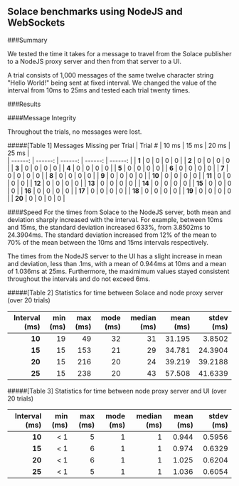 ## Solace benchmarks using NodeJS and WebSockets

###Summary

We tested the time it takes for a message to travel from the Solace publisher to a NodeJS proxy server and then from that server to a UI.

A trial consists of 1,000 messages of the same twelve character string "Hello World!" being sent at fixed interval. We changed the value of the interval from 10ms to 25ms and tested each trial twenty times.   

###Results

####Message Integrity

Throughout the trials, no messages were lost.

#####[Table 1] Messages Missing per Trial
| Trial # | 10 ms   | 15 ms   | 20 ms   | 25 ms   |  
| ------: | ------: | ------: | ------: | ------: |
| **1**   | 0       | 0       | 0       | 0       |
| **2**   | 0       | 0       | 0       | 0       |
| **3**   | 0       | 0       | 0       | 0       |
| **4**   | 0       | 0       | 0       | 0       |
| **5**   | 0       | 0       | 0       | 0       |
| **6**   | 0       | 0       | 0       | 0       |
| **7**   | 0       | 0       | 0       | 0       |
| **8**   | 0       | 0       | 0       | 0       |
| **9**   | 0       | 0       | 0       | 0       |
| **10**  | 0       | 0       | 0       | 0       |
| **11**  | 0       | 0       | 0       | 0       |
| **12**  | 0       | 0       | 0       | 0       |
| **13**  | 0       | 0       | 0       | 0       |
| **14**  | 0       | 0       | 0       | 0       |
| **15**  | 0       | 0       | 0       | 0       |
| **16**  | 0       | 0       | 0       | 0       |
| **17**  | 0       | 0       | 0       | 0       | 
| **18**  | 0       | 0       | 0       | 0       |
| **19**  | 0       | 0       | 0       | 0       |
| **20**  | 0       | 0       | 0       | 0       |


####Speed
For the times from Solace to the NodeJS server, both mean and deviation sharply increased with the interval. For example, between 10ms and 15ms, the standard deviation increased 633%, from 3.8502ms to 24.3904ms. The standard deviation increased from 12% of the mean to 70% of the mean between the 10ms and 15ms intervals respectively.  

The times from the NodeJS server to the UI has a slight increase in mean and deviation, less than .1ms, with a mean of 0.944ms at 10ms and a mean of 1.036ms at 25ms. Furthermore, the maximimum values stayed consistent throughout the intervals and do not exceed 6ms. 

#####[Table 2] Statistics for time between Solace and node proxy server (over 20 trials)

| Interval (ms) | min (ms) | max (ms) | mode (ms) | median (ms) | mean (ms) | stdev (ms) |
| ------------: | -------: | -------: | --------: | ----------: | --------: | ---------: |
| **10**        | 19       | 49       | 32        | 31          | 31.195    | 3.8502     |
| **15**        | 15       | 153      | 21        | 29          | 34.781    | 24.3904    |
| **20**        | 15       | 216      | 20        | 24          | 39.219    | 39.2188    |
| **25**        | 15       | 238      | 20        | 43          | 57.508    | 41.6339    |


#####[Table 3] Statistics for time between node proxy server and UI (over 20 trials)

| Interval (ms) | min (ms) | max (ms) | mode (ms) | median (ms) | mean (ms) | stdev (ms) |
| ------------: | -------: | -------: | --------: | ----------: | --------: | ---------: |
| **10**        | < 1      | 5        | 1         | 1           | 0.944     | 0.5956     |
| **15**        | < 1      | 6        | 1         | 1           | 0.974     | 0.6329     |
| **20**        | < 1      | 6        | 1         | 1           | 1.025     | 0.6204     |
| **25**        | < 1      | 5        | 1         | 1           | 1.036     | 0.6054     |